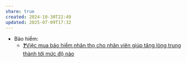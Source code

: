 ```yaml
---
share: true
created: 2024-10-30T22:49
updated: 2025-07-09T17:32
---
```

- Bảo hiểm: 
    - [❓Việc mua bảo hiểm nhân thọ cho nhân viên giúp tăng lòng trung thành tới mức độ nào](../Ng%C3%A0nh%20ngh%E1%BB%81%20c%E1%BB%A5%20th%E1%BB%83/T%C3%A0i%20ch%C3%ADnh/B%E1%BA%A3o%20hi%E1%BB%83m/Nhu%20c%E1%BA%A7u,%20l%E1%BB%A3i%20%C3%ADch%20c%E1%BB%A7a%20kh%C3%A1ch%20h%C3%A0ng/%E2%9D%93Vi%E1%BB%87c%20mua%20b%E1%BA%A3o%20hi%E1%BB%83m%20nh%C3%A2n%20th%E1%BB%8D%20cho%20nh%C3%A2n%20vi%C3%AAn%20gi%C3%BAp%20t%C4%83ng%20l%C3%B2ng%20trung%20th%C3%A0nh%20t%E1%BB%9Bi%20m%E1%BB%A9c%20%C4%91%E1%BB%99%20n%C3%A0o.md)


